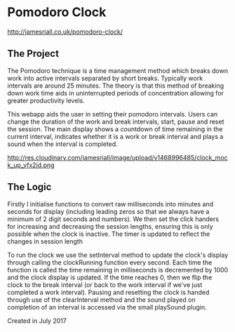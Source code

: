 # Pomodoro Clock

http://jamesriall.co.uk/pomodoro-clock/

## The Project

The Pomodoro technique is a time management method which breaks down work into active intervals separated by short breaks. Typically work intervals are around 25 minutes. The theory is that this method of breaking down work time aids in uninterrupted periods of concentration allowing for greater productivity levels.

This webapp aids the user in setting their pomodoro intervals. Users can change the duration of the work and break intervals, start, pause and reset the session. The main display shows a countdown of time remaining in the current interval, indicates whether it is a work or break interval and plays a sound when the interval is completed.

http://res.cloudinary.com/jamesriall/image/upload/v1468996485/clock_mock_up_vfx2jd.png

## The Logic

Firstly I initialise functions to convert raw milliseconds into minutes and seconds for display (including leading zeros so that we always have a minimum of 2 digit seconds and numbers). We then set the click handers for increasing and decreasing the session lengths, ensuring this is only possible when the clock is inactive. The timer is updated to reflect the changes in session length

To run the clock we use the setInterval method to update the clock's display through calling the clockRunning function every second. Each time the function is called the time remaining in milliseconds is decremented by 1000 and the clock display is updated. If the time reaches 0, then we flip the clock to the break interval (or back to the work interval if we've just completed a work interval). Pausing and resetting the clock is handed through use of the clearInterval method and the sound played on completion of an interval is accessed via the small playSound plugin.

Created in July 2017